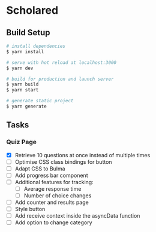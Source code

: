 # Scholared

## Build Setup

```bash
# install dependencies
$ yarn install

# serve with hot reload at localhost:3000
$ yarn dev

# build for production and launch server
$ yarn build
$ yarn start

# generate static project
$ yarn generate
```

## Tasks

### Quiz Page

- [x] Retrieve 10 questions at once instead of multiple times
- [ ] Optimise CSS class bindings for button
- [ ] Adapt CSS to Bulma
- [ ] Add progress bar component
- [ ] Additional features for tracking:
  - [ ] Average response time
  - [ ] Number of choice changes
- [ ] Add counter and results page
- [ ] Style button
- [ ] Add receive context inside the asyncData function
- [ ] Add option to change category
